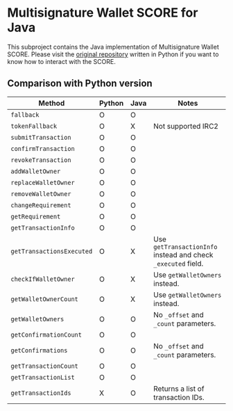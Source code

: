 # Multisignature Wallet SCORE for Java

This subproject contains the Java implementation of Multisignature Wallet SCORE.
Please visit the [original repository](https://github.com/icon-project/multisig-wallet) written in Python
if you want to know how to interact with the SCORE.

## Comparison with Python version

| Method | Python | Java | Notes                                                         |
| ------ | ------ |---|---------------------------------------------------------------|
| `fallback` | O | O |                                                               |
| `tokenFallback` | O | X | Not supported IRC2                                            |
| `submitTransaction` | O | O |                                                               |
| `confirmTransaction` | O | O |                                                               |
| `revokeTransaction` | O | O |                                                               |
| `addWalletOwner` | O | O |                                                               |
| `replaceWalletOwner` | O | O |                                                               |
| `removeWalletOwner` | O | O |                                                               |
| `changeRequirement` | O | O |                                                               |
| `getRequirement` | O | O |                                                               |
| `getTransactionInfo` | O | O |                                                               |
| `getTransactionsExecuted` | O | X | Use `getTransactionInfo` instead and check `_executed` field. |
| `checkIfWalletOwner` | O | X | Use `getWalletOwners` instead.                                |
| `getWalletOwnerCount` | O | X | Use `getWalletOwners` instead.                                |
| `getWalletOwners` | O | O | No `_offset` and `_count` parameters.                         |
| `getConfirmationCount` | O | O |                                                               |
| `getConfirmations` | O | O | No `_offset` and `_count` parameters.                         |
| `getTransactionCount` | O | O |                                                               |
| `getTransactionList` | O | O |                                                               |
| `getTransactionIds` | X | O | Returns a list of transaction IDs.                            |
